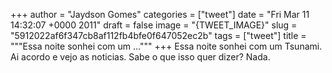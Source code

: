 
+++
author = "Jaydson Gomes"
categories = ["tweet"]
date = "Fri Mar 11 14:32:07 +0000 2011"
draft = false
image = "{TWEET_IMAGE}"
slug = "5912022af6f347cb8af112fb4bfe0f647052ec2b"
tags = ["tweet"]
title = """Essa noite sonhei com um ..."""
+++
Essa noite sonhei com um Tsunami. Ai acordo e vejo as noticias. Sabe o que isso quer dizer? Nada.

